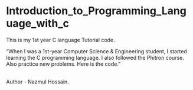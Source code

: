 # Introduction_to_Programming_Language_with_c
This is my 1st year C language Tutorial code.

“When I was a 1st-year Computer Science & Engineering student, I started learning the C programming language. I also followed the Phitron course. Also practice new problems. Here is the code.”

<br>
Author - Nazmul Hossain.
